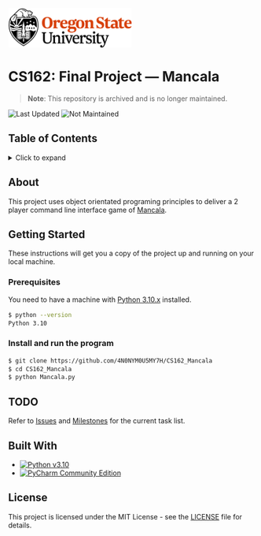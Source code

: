 <picture>
  <source
    srcset=".github/osu_horizontal_white.png"
    media="(prefers-color-scheme: dark)"
  />
  <source
    srcset=".github/osu_horizontal_black.png"
    media="(prefers-color-scheme: light), (prefers-color-scheme: no-preference)"
  />
  <img src=".github/osu_horizontal_black.png" alt="Oregon State University Logo." height="80px" />
</picture>

# CS162: Final Project — Mancala
> **Note**: This repository is archived and is no longer maintained.

![Last Updated](https://img.shields.io/badge/November_2022-critical?label=Last%20Updated&style=flat-square)
![Not Maintained](https://img.shields.io/badge/Not_Maintained-critical?label=Status&style=flat-square)

## Table of Contents

<details>
<summary>Click to expand</summary>

- [CS162: Final Project — Mancala](#cs162-final-project--mancala)
  - [Table of Contents](#table-of-contents)
  - [About](#about)
  - [Getting Started](#getting-started)
    - [Prerequisites](#prerequisites)
    - [Install and run the program](#install-and-run-the-program)
  - [TODO](#todo)
  - [Built With](#built-with)
  - [License](#license)

</details>

## About
This project uses object orientated programing principles to deliver a 2 player command line interface game of [Mancala](/docs/assignment.md).

## Getting Started
These instructions will get you a copy of the project up and running on your local machine.

### Prerequisites
You need to have a machine with [Python 3.10.x](https://www.python.org/downloads/release/python-3100/) installed.
```sh
$ python --version
Python 3.10
```

### Install and run the program
```sh
$ git clone https://github.com/4N0NYM0U5MY7H/CS162_Mancala
$ cd CS162_Mancala
$ python Mancala.py
```

## TODO
Refer to [Issues](https://github.com/4N0NYM0U5MY7H/CS162_Mancala/issues) and [Milestones](https://github.com/4N0NYM0U5MY7H/CS162_Mancala/milestones) for the current task list.

## Built With
* [![Python v3.10](https://img.shields.io/badge/v3.10-3776AB?label=Python&labelColor=141414&logo=python&style=flat-square)](https://www.python.org/)
* [![PyCharm Community Edition](https://img.shields.io/badge/Community_Edition-000?label=PyCharm&labelColor=141414&logo=pycharm&style=flat-square)](https://www.jetbrains.com/pycharm/)

## License
This project is licensed under the MIT License - see the [LICENSE](license) file for details.
